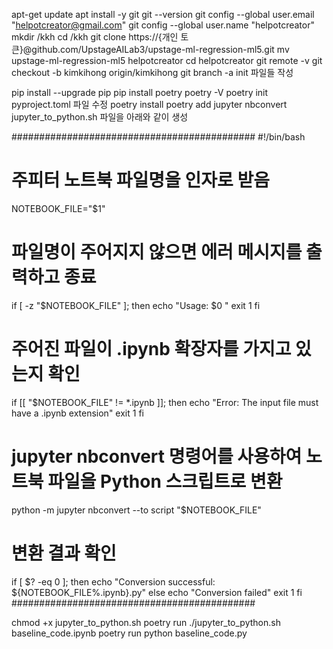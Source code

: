 apt-get update
apt install -y git
git --version
git config --global user.email "helpotcreator@gmail.com"
git config --global user.name "helpotcreator"
mkdir /kkh
cd /kkh
git clone https://{개인 토큰}@github.com/UpstageAILab3/upstage-ml-regression-ml5.git
mv upstage-ml-regression-ml5 helpotcreator
cd helpotcreator
git remote -v
git checkout -b kimkihong origin/kimkihong
git branch -a
init 파일들 작성



pip install --upgrade pip
pip install poetry
poetry -V
poetry init
pyproject.toml 파일 수정
poetry install
poetry add jupyter nbconvert
jupyter_to_python.sh 파일을 아래와 같이 생성


############################################
#!/bin/bash

# 주피터 노트북 파일명을 인자로 받음
NOTEBOOK_FILE="$1"

# 파일명이 주어지지 않으면 에러 메시지를 출력하고 종료
if [ -z "$NOTEBOOK_FILE" ]; then
    echo "Usage: $0 <notebook-file>"
    exit 1
fi

# 주어진 파일이 .ipynb 확장자를 가지고 있는지 확인
if [[ "$NOTEBOOK_FILE" != *.ipynb ]]; then
    echo "Error: The input file must have a .ipynb extension"
    exit 1
fi

# jupyter nbconvert 명령어를 사용하여 노트북 파일을 Python 스크립트로 변환
python -m jupyter nbconvert --to script "$NOTEBOOK_FILE"

# 변환 결과 확인
if [ $? -eq 0 ]; then
    echo "Conversion successful: ${NOTEBOOK_FILE%.ipynb}.py"
else
    echo "Conversion failed"
    exit 1
fi
############################################


chmod +x jupyter_to_python.sh
poetry run ./jupyter_to_python.sh baseline_code.ipynb
poetry run python baseline_code.py



